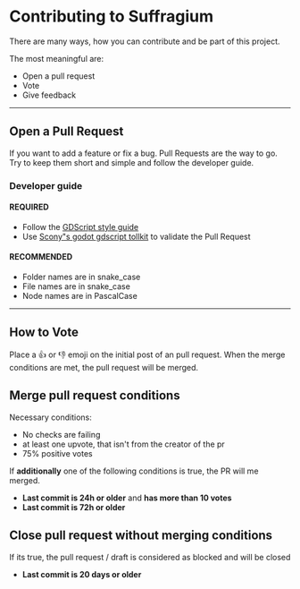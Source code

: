 # Contributing to Suffragium

There are many ways, how you can contribute and be part of this project.

The most meaningful are:

- Open a pull request
- Vote
- Give feedback

---

## Open a Pull Request

If you want to add a feature or fix a bug. Pull Requests are the way to go. Try to keep them short and simple and follow the developer guide.

### Developer guide

#### REQUIRED

- Follow the [GDScript style guide](https://docs.godotengine.org/en/stable/tutorials/scripting/gdscript/gdscript_styleguide.html#gdscript-style-guide)
- Use [Scony"s godot gdscript tollkit](https://github.com/Scony/godot-gdscript-toolkit/) to validate the Pull Request

#### RECOMMENDED

- Folder names are in snake_case
- File names are in snake_case
- Node names are in PascalCase

---

## How to Vote

Place a :+1: or :-1: emoji on the initial post of an pull request. When the merge conditions are met, the pull request will be merged.

## Merge pull request conditions

Necessary conditions:
- No checks are failing
- at least one upvote, that isn't from the creator of the pr
- 75% positive votes

If **additionally** one of the following conditions is true, the PR will me merged.
- **Last commit is 24h or older** and **has more than 10 votes**
- **Last commit is 72h or older**

## Close pull request without merging conditions

If its true, the pull request / draft is considered as blocked and will be closed

- **Last commit is 20 days or older**
